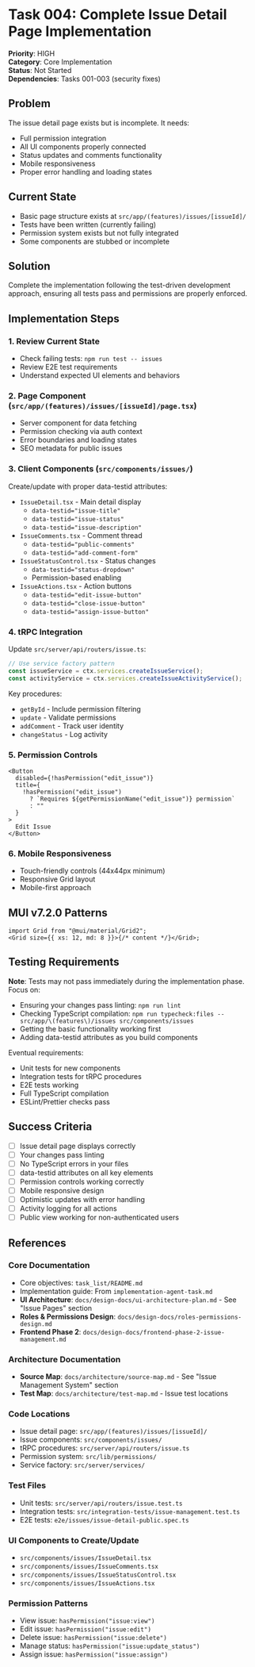 # Task 004: Complete Issue Detail Page Implementation

**Priority**: HIGH  
**Category**: Core Implementation  
**Status**: Not Started  
**Dependencies**: Tasks 001-003 (security fixes)

## Problem

The issue detail page exists but is incomplete. It needs:

- Full permission integration
- All UI components properly connected
- Status updates and comments functionality
- Mobile responsiveness
- Proper error handling and loading states

## Current State

- Basic page structure exists at `src/app/(features)/issues/[issueId]/`
- Tests have been written (currently failing)
- Permission system exists but not fully integrated
- Some components are stubbed or incomplete

## Solution

Complete the implementation following the test-driven development approach, ensuring all tests pass and permissions are properly enforced.

## Implementation Steps

### 1. Review Current State

- Check failing tests: `npm run test -- issues`
- Review E2E test requirements
- Understand expected UI elements and behaviors

### 2. Page Component (`src/app/(features)/issues/[issueId]/page.tsx`)

- Server component for data fetching
- Permission checking via auth context
- Error boundaries and loading states
- SEO metadata for public issues

### 3. Client Components (`src/components/issues/`)

Create/update with proper data-testid attributes:

- `IssueDetail.tsx` - Main detail display
  - `data-testid="issue-title"`
  - `data-testid="issue-status"`
  - `data-testid="issue-description"`
- `IssueComments.tsx` - Comment thread
  - `data-testid="public-comments"`
  - `data-testid="add-comment-form"`
- `IssueStatusControl.tsx` - Status changes
  - `data-testid="status-dropdown"`
  - Permission-based enabling
- `IssueActions.tsx` - Action buttons
  - `data-testid="edit-issue-button"`
  - `data-testid="close-issue-button"`
  - `data-testid="assign-issue-button"`

### 4. tRPC Integration

Update `src/server/api/routers/issue.ts`:

```typescript
// Use service factory pattern
const issueService = ctx.services.createIssueService();
const activityService = ctx.services.createIssueActivityService();
```

Key procedures:

- `getById` - Include permission filtering
- `update` - Validate permissions
- `addComment` - Track user identity
- `changeStatus` - Log activity

### 5. Permission Controls

```tsx
<Button
  disabled={!hasPermission("edit_issue")}
  title={
    !hasPermission("edit_issue")
      ? `Requires ${getPermissionName("edit_issue")} permission`
      : ""
  }
>
  Edit Issue
</Button>
```

### 6. Mobile Responsiveness

- Touch-friendly controls (44x44px minimum)
- Responsive Grid layout
- Mobile-first approach

## MUI v7.2.0 Patterns

```tsx
import Grid from "@mui/material/Grid2";
<Grid size={{ xs: 12, md: 8 }}>{/* content */}</Grid>;
```

## Testing Requirements

**Note**: Tests may not pass immediately during the implementation phase. Focus on:

- Ensuring your changes pass linting: `npm run lint`
- Checking TypeScript compilation: `npm run typecheck:files -- src/app/\(features\)/issues src/components/issues`
- Getting the basic functionality working first
- Adding data-testid attributes as you build components

Eventual requirements:

- Unit tests for new components
- Integration tests for tRPC procedures
- E2E tests working
- Full TypeScript compilation
- ESLint/Prettier checks pass

## Success Criteria

- [ ] Issue detail page displays correctly
- [ ] Your changes pass linting
- [ ] No TypeScript errors in your files
- [ ] data-testid attributes on all key elements
- [ ] Permission controls working correctly
- [ ] Mobile responsive design
- [ ] Optimistic updates with error handling
- [ ] Activity logging for all actions
- [ ] Public view working for non-authenticated users

## References

### Core Documentation

- Core objectives: `task_list/README.md`
- Implementation guide: From `implementation-agent-task.md`
- **UI Architecture**: `docs/design-docs/ui-architecture-plan.md` - See "Issue Pages" section
- **Roles & Permissions Design**: `docs/design-docs/roles-permissions-design.md`
- **Frontend Phase 2**: `docs/design-docs/frontend-phase-2-issue-management.md`

### Architecture Documentation

- **Source Map**: `docs/architecture/source-map.md` - See "Issue Management System" section
- **Test Map**: `docs/architecture/test-map.md` - Issue test locations

### Code Locations

- Issue detail page: `src/app/(features)/issues/[issueId]/`
- Issue components: `src/components/issues/`
- tRPC procedures: `src/server/api/routers/issue.ts`
- Permission system: `src/lib/permissions/`
- Service factory: `src/server/services/`

### Test Files

- Unit tests: `src/server/api/routers/issue.test.ts`
- Integration tests: `src/integration-tests/issue-management.test.ts`
- E2E tests: `e2e/issues/issue-detail-public.spec.ts`

### UI Components to Create/Update

- `src/components/issues/IssueDetail.tsx`
- `src/components/issues/IssueComments.tsx`
- `src/components/issues/IssueStatusControl.tsx`
- `src/components/issues/IssueActions.tsx`

### Permission Patterns

- View issue: `hasPermission("issue:view")`
- Edit issue: `hasPermission("issue:edit")`
- Delete issue: `hasPermission("issue:delete")`
- Manage status: `hasPermission("issue:update_status")`
- Assign issue: `hasPermission("issue:assign")`
